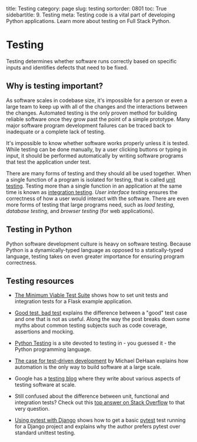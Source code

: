 title: Testing
category: page
slug: testing
sortorder: 0801
toc: True
sidebartitle: 9. Testing
meta: Testing code is a vital part of developing Python applications. Learn more about testing on Full Stack Python.


# Testing
Testing determines whether software runs correctly based on specific inputs 
and identifies defects that need to be fixed.


## Why is testing important?
As software scales in codebase size, it's impossible for a person or even 
a large team to keep up with all of the changes and
the interactions between the changes. Automated testing is the only proven
method for building reliable software once they grow past the point of a
simple prototype. Many major software program development failures can be
traced back to inadequate or a complete lack of testing.

It's impossible to know whether software works properly unless it is tested.
While testing can be done manually, by a user clicking buttons or typing in 
input, it should be performed automatically by writing software programs that
test the application under test.

There are many forms of testing and they should all be used together. When 
a single function of a program is isolated for testing, that is called
[unit testing](/unit-testing.html). Testing more than a single function 
in an application at the same time is known as 
[integration testing](/integration-testing.html). 
*User interface testing* ensures the correctness of how a user would 
interact with the software. There are even more forms of testing that large
programs need, such as *load testing*, *database testing*, and
*browser testing* (for web applications).


## Testing in Python
Python software development culture is heavy on software testing. Because
Python is a dynamically-typed language as opposed to a statically-typed
language, testing takes on even greater importance for ensuring program
correctness.


## Testing resources
* [The Minimum Viable Test Suite](https://realpython.com/blog/python/the-minimum-viable-test-suite/)
  shows how to set unit tests and integration tests for a Flask example
  application.

* [Good test, bad test](http://late.am/post/2015/04/20/good-test-bad-test.html)
  explains the difference between a "good" test case and one that is not
  as useful. Along the way the post breaks down some myths about common
  testing subjects such as code coverage, assertions and mocking.

* [Python Testing](http://pythontesting.net/) is a site devoted to testing
  in - you guessed it - the Python programming language.

* [The case for test-driven development](http://michaeldehaan.net/post/120522567217/the-case-for-test-driven-development)
  by Michael DeHaan explains how automation is the only way to build software
  at a large scale.

* Google has a [testing blog](http://googletesting.blogspot.com/) where
  they write about various aspects of testing software at scale.

* Still confused about the difference between unit, functional and 
  integration tests? Check out this 
  [top answer on Stack Overflow](http://stackoverflow.com/questions/4904096/whats-the-difference-between-unit-functional-acceptance-and-integration-test) 
  to that very question.

* [Using pytest with Django](http://engineroom.trackmaven.com/blog/using-pytest-with-django/)
  shows how to get a basic [pytest](http://pytest.org/latest/) test
  running for a Django project and explains why the author prefers pytest 
  over standard unittest testing.

